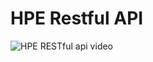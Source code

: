 # HPE Restful API

![HPE RESTful api video](https://chriskpeterson.github.io/vuepress2/public/restful_api.PNG)